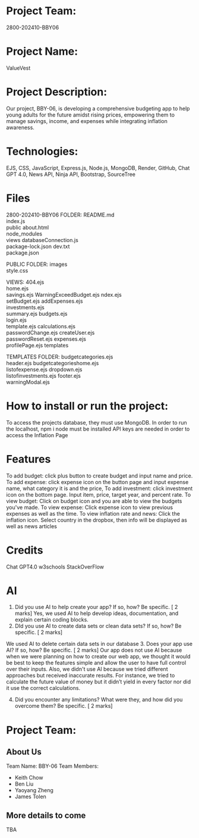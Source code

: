 # Project Team:
2800-202410-BBY06

# Project Name: 
ValueVest

# Project Description: 
Our project, BBY-06, is developing a comprehensive budgeting app to help young adults for the future amidst rising prices, empowering them to manage savings, income, and expenses while integrating inflation awareness.

# Technologies: 
EJS, CSS, JavaScript, Express.js, Node.js, MongoDB, Render, GitHub, Chat GPT 4.0, News API, Ninja API, Bootstrap, SourceTree

# Files
2800-202410-BBY06 FOLDER:
README.md		
index.js		
public
about.html		
node_modules		
views
databaseConnection.js	
package-lock.json
dev.txt			
package.json

PUBLIC FOLDER:
images		
style.css

VIEWS:
404.ejs			
home.ejs		
savings.ejs
WarningExceedBudget.ejs	
ndex.ejs		
setBudget.ejs
addExpenses.ejs		
investments.ejs		
summary.ejs
budgets.ejs		
login.ejs		
template.ejs
calculations.ejs	
passwordChange.ejs
createUser.ejs		
passwordReset.ejs
expenses.ejs		
profilePage.ejs
templates

TEMPLATES FOLDER:
budgetcategories.ejs		
header.ejs
budgetcategorieshome.ejs	
listofexpense.ejs
dropdown.ejs			
listofinvestments.ejs
footer.ejs			
warningModal.ejs

# How to install or run the project:
To access the projects database, they must use MongoDB.
In order to run the localhost, npm i node must be installed
API keys are needed in order to access the Inflation Page

# Features
To add budget: click plus button to create budget and input name and price.
To add expense: click expense icon on the button page and input expense name, what category it is and the price,
To add investment: click investment icon on the bottom page. Input item, price, target year, and percent rate.
To view budget: Click on budget icon and you are able to view the budgets you've made.
To view expense: Click expense icon to view previous expenses as well as the time.
To view inflation rate and news: Click the inflation icon. Select country in the dropbox, then info will be displayed as well as news articles

# Credits
Chat GPT4.0
w3schools
StackOverFlow

# AI
1. Did you use AI to help create your app? If so, how? Be specific. [ 2 marks]
Yes, we used AI to help develop ideas, documentation, and explain certain coding blocks.
2. DId you use AI to create data sets or clean data sets? If so, how? Be specific. [ 2 marks]

We used AI to delete certain data sets in our database
3. Does your app use AI? If so, how? Be specific. [ 2 marks]
Our app does not use AI because when we were planning on how to create our web app, we thought it would be best to keep the features simple and allow the user to have full control over their inputs. Also, we didn't use AI because we tried different approaches but received inaccurate results. For instance, we tried to calculate the future value of money but it didn’t yield in every factor nor did it use the correct calculations.  

4. Did you encounter any limitations? What were they, and how did you overcome them? Be specific. [ 2 marks]
# Project Team: 
## About Us
Team Name: BBY-06
Team Members: 
- Keith Chow
- Ben Liu
- Yaoyang Zheng
- James Tolen
## More details to come
TBA